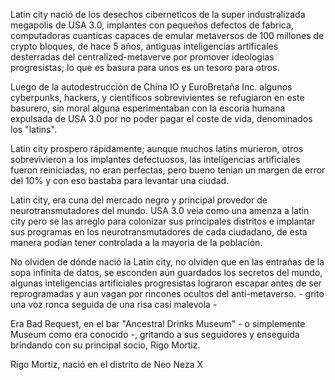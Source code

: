 Latin city nació de los desechos ciberneticos de la super industralizada megapolis de USA 3.0,
implantes con pequeños defectos de fabrica, computadoras cuanticas capaces de emular
metaversos de 100 millones de crypto bloques, de hace 5 años, antiguas inteligencias artificales
desterradas del centralized-metaverve por promover ideologias progresistas;
lo que es basura para unos es un tesoro para otros.

Luego de la autodestrucción de China IO y EuroBretaña Inc. algunos cyberpunks, hackers,
y cientificos sobrevivientes se refugiaron en este basurero, sin moral alguna esperimentaban
con la escoria humana expulsada de USA 3.0 por no poder pagar el coste de vida,
denominados los "latins".

Latin city prospero rápidamente; aunque muchos latins murieron, otros
sobrevivieron a los implantes defectuosos, las inteligencias artificiales fueron reiniciadas,
no eran perfectas, pero bueno tenian un margen de error del 10% y con eso bastaba para
levantar una ciudad.

Latin city, era cuna del mercado negro y principal provedor de neurotransmutadores del mundo.
USA 3.0 veia como una amenza a latin city pero se las arreglo para colonizar sus principales
distritos e implantar sus programas en los neurotransmutadores de cada ciudadano,
de esta manera podían tener controlada a la mayoria de la población.

No olviden de dónde nació la Latin city, no olviden que en las entrañas de la sopa infinita de datos, se esconden aún guardados los secretos del mundo, algunas inteligencias artificiales progresistas lograron escapar antes de ser reprogramadas y aun vagan por rincones ocultos del anti-metaverso. - grito una voz ronca seguida de una risa casí malevola -

Era Bad Request, en el bar "Ancestral Drinks Museum" - o simplemente Museum como era conocido -,
gritando a sus seguidores y enseguida brindando con su principal socio, Rigo Mortiz.

Rigo Mortiz, nació en el distrito de Neo Neza X






